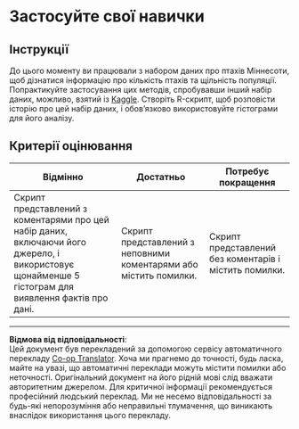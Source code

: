 <!--
CO_OP_TRANSLATOR_METADATA:
{
  "original_hash": "a233d542512136c4dd29aad38ca0175f",
  "translation_date": "2025-08-30T18:53:52+00:00",
  "source_file": "3-Data-Visualization/R/10-visualization-distributions/assignment.md",
  "language_code": "uk"
}
-->
# Застосуйте свої навички

## Інструкції

До цього моменту ви працювали з набором даних про птахів Міннесоти, щоб дізнатися інформацію про кількість птахів та щільність популяції. Попрактикуйте застосування цих методів, спробувавши інший набір даних, можливо, взятий із [Kaggle](https://www.kaggle.com/). Створіть R-скрипт, щоб розповісти історію про цей набір даних, і обов’язково використовуйте гістограми для його аналізу.

## Критерії оцінювання

Відмінно | Достатньо | Потребує покращення
--- | --- | -- |
Скрипт представлений з коментарями про цей набір даних, включаючи його джерело, і використовує щонайменше 5 гістограм для виявлення фактів про дані. | Скрипт представлений з неповними коментарями або містить помилки. | Скрипт представлений без коментарів і містить помилки.

---

**Відмова від відповідальності**:  
Цей документ був перекладений за допомогою сервісу автоматичного перекладу [Co-op Translator](https://github.com/Azure/co-op-translator). Хоча ми прагнемо до точності, будь ласка, майте на увазі, що автоматичні переклади можуть містити помилки або неточності. Оригінальний документ на його рідній мові слід вважати авторитетним джерелом. Для критичної інформації рекомендується професійний людський переклад. Ми не несемо відповідальності за будь-які непорозуміння або неправильні тлумачення, що виникають внаслідок використання цього перекладу.